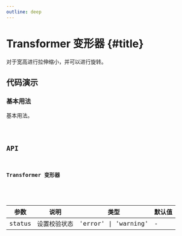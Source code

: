 ```yaml
---
outline: deep
---
```


# Transformer 变形器 {#title}

对于宽高进行拉伸缩小，并可以进行旋转。

## 代码演示

### 基本用法

基本用法。

<Code path="transformer/Base" />

## API

### Transformer 变形器

<div class="vp-table">

| 参数      | 说明 | 类型 | 默认值
| ----------- | ----------- | ----------- | ----------- |
| status      | 设置校验状态 | 'error' \| 'warning' | - |

</div>